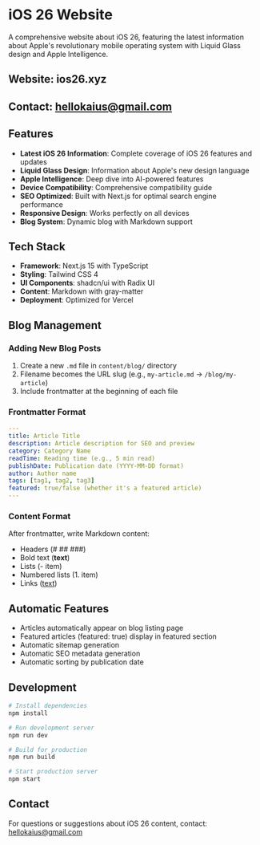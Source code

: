 # iOS 26 Website

A comprehensive website about iOS 26, featuring the latest information about Apple's revolutionary mobile operating system with Liquid Glass design and Apple Intelligence.

## Website: ios26.xyz
## Contact: hellokaius@gmail.com

## Features

- **Latest iOS 26 Information**: Complete coverage of iOS 26 features and updates
- **Liquid Glass Design**: Information about Apple's new design language
- **Apple Intelligence**: Deep dive into AI-powered features
- **Device Compatibility**: Comprehensive compatibility guide
- **SEO Optimized**: Built with Next.js for optimal search engine performance
- **Responsive Design**: Works perfectly on all devices
- **Blog System**: Dynamic blog with Markdown support

## Tech Stack

- **Framework**: Next.js 15 with TypeScript
- **Styling**: Tailwind CSS 4
- **UI Components**: shadcn/ui with Radix UI
- **Content**: Markdown with gray-matter
- **Deployment**: Optimized for Vercel

## Blog Management

### Adding New Blog Posts

1. Create a new `.md` file in `content/blog/` directory
2. Filename becomes the URL slug (e.g., `my-article.md` → `/blog/my-article`)
3. Include frontmatter at the beginning of each file

### Frontmatter Format

```yaml
---
title: Article Title
description: Article description for SEO and preview
category: Category Name
readTime: Reading time (e.g., 5 min read)
publishDate: Publication date (YYYY-MM-DD format)
author: Author name
tags: [tag1, tag2, tag3]
featured: true/false (whether it's a featured article)
---
```

### Content Format

After frontmatter, write Markdown content:

- Headers (# ## ###)
- Bold text (**text**)
- Lists (- item)
- Numbered lists (1. item)
- Links ([text](URL))

## Automatic Features

- Articles automatically appear on blog listing page
- Featured articles (featured: true) display in featured section
- Automatic sitemap generation
- Automatic SEO metadata generation
- Automatic sorting by publication date

## Development

```bash
# Install dependencies
npm install

# Run development server
npm run dev

# Build for production
npm run build

# Start production server
npm start
```

## Contact

For questions or suggestions about iOS 26 content, contact: hellokaius@gmail.com 